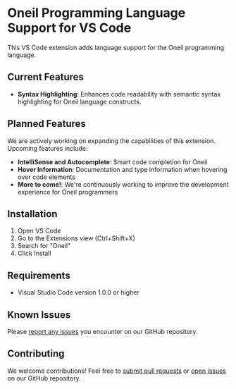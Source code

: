 # Oneil Programming Language Support for VS Code

This VS Code extension adds language support for the Oneil programming language.

## Current Features

- **Syntax Highlighting**: Enhances code readability with semantic syntax highlighting for Oneil language constructs.

## Planned Features

We are actively working on expanding the capabilities of this extension. Upcoming features include:

- **IntelliSense and Autocomplete**: Smart code completion for Oneil
- **Hover Information**: Documentation and type information when hovering over code elements
- **More to come!**: We're continuously working to improve the development experience for Oneil programmers

## Installation

1. Open VS Code
2. Go to the Extensions view (Ctrl+Shift+X)
3. Search for "Oneil"
4. Click Install

## Requirements

- Visual Studio Code version 1.0.0 or higher

## Known Issues

Please [report any issues](https://github.com/careweather/oneil/issues) you encounter on our GitHub repository.

## Contributing

We welcome contributions! Feel free to [submit pull requests](https://github.com/careweather/oneil/pulls) or [open issues](https://github.com/careweather/oneil/issues) on our GitHub repository.

